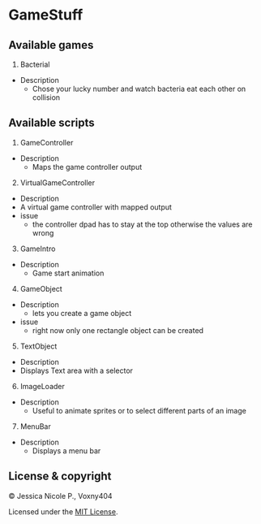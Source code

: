 # GameStuff

## Available games
1. Bacterial
  * Description
    * Chose your lucky number and watch bacteria eat each other on collision

## Available scripts

1. GameController
* Description
  * Maps the game controller output
2. VirtualGameController
* Description
 * A virtual game controller with mapped output
* issue
  * the controller dpad has to stay at the top otherwise the values are wrong
3. GameIntro
* Description
  * Game start animation
4. GameObject
* Description
  * lets you create a game object
* issue
  * right now only one rectangle object can be created
5. TextObject
* Description
 * Displays Text area with a selector
6. ImageLoader
* Description
  * Useful to animate sprites or to select different parts of an image
7. MenuBar
* Description
  * Displays a menu bar

## License & copyright
 © Jessica Nicole P., Voxny404

 Licensed under the [MIT License](LICENSE).
